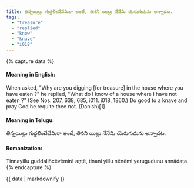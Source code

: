 ```yaml
---
title: తిన్నయిల్లు గుద్దలించేవేమిరా అంటే, తినని యిల్లు నేనేమి యెరుగుదును అన్నాడట.
tags:
  - "treasure"
  - "replied"
  - "know"
  - "knave"
  - "i018"
---
```


{% capture data %}
#### Meaning in English:
When asked, "Why are you digging [for treasure] in the house where you have eaten ?" he replied, "What do I know of a house where I have not eaten ?"
(See Nos. 207, 638, 685, i011. i018, 1860.)
Do good to a knave and pray God he requite thee not. (Danish)[1]

#### Meaning in Telugu:
తిన్నయిల్లు గుద్దలించేవేమిరా అంటే, తినని యిల్లు నేనేమి యెరుగుదును అన్నాడట.

#### Romanization:
Tinnayillu guddalin̄cēvēmirā aṇṭē, tinani yillu nēnēmi yerugudunu annāḍaṭa.
{% endcapture %}

{{ data | markdownify }}

